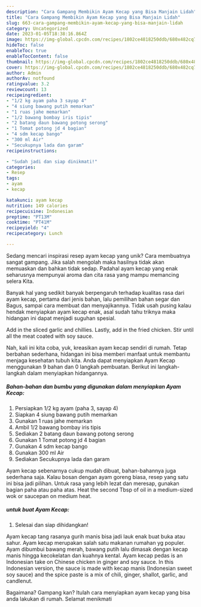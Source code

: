```yaml
---
description: "Cara Gampang Membikin Ayam Kecap yang Bisa Manjain Lidah"
title: "Cara Gampang Membikin Ayam Kecap yang Bisa Manjain Lidah"
slug: 663-cara-gampang-membikin-ayam-kecap-yang-bisa-manjain-lidah
category: Uncategorized
date: 2023-01-05T18:38:16.864Z
image: https://img-global.cpcdn.com/recipes/1802ce4818250ddb/680x482cq70/ayam-kecap-foto-resep-utama.jpg
hideToc: false
enableToc: true
enableTocContent: false
thumbnail: https://img-global.cpcdn.com/recipes/1802ce4818250ddb/680x482cq70/ayam-kecap-foto-resep-utama.jpg
cover: https://img-global.cpcdn.com/recipes/1802ce4818250ddb/680x482cq70/ayam-kecap-foto-resep-utama.jpg
author: Admin
authorAv: notfound
ratingvalue: 3.2
reviewcount: 13
recipeingredient:
- "1/2 kg ayam paha 3 sayap 4"
- "4 siung bawang putih memarkan"
- "1 ruas jahe memarkan"
- "1/2 bawang bombay iris tipis"
- "2 batang daun bawang potong serong"
- "1 Tomat potong jd 4 bagian"
- "4 sdm kecap bango"
- "300 ml Air"
- "Secukupnya lada dan garam"
recipeinstructions:

- "Sudah jadi dan siap dinikmati!"
categories:
- Resep
tags:
- ayam
- kecap

katakunci: ayam kecap 
nutrition: 149 calories
recipecuisine: Indonesian
preptime: "PT13M"
cooktime: "PT41M"
recipeyield: "4"
recipecategory: Lunch

---
```





Sedang mencari inspirasi resep ayam kecap yang unik? Cara membuatnya sangat gampang. Jika salah mengolah maka hasilnya tidak akan memuaskan dan bahkan tidak sedap. Padahal ayam kecap yang enak seharusnya mempunyai aroma dan cita rasa yang mampu memancing selera Kita.





Banyak hal yang sedikit banyak berpengaruh terhadap kualitas rasa dari ayam kecap, pertama dari jenis bahan, lalu pemilihan bahan segar dan Bagus, sampai cara membuat dan menyajikannya. Tidak usah pusing kalau hendak menyiapkan ayam kecap enak,      asal sudah tahu triknya maka hidangan ini dapat menjadi suguhan spesial.














Add in the sliced garlic and chillies. Lastly, add in the fried chicken. Stir until all the meat coated with soy sauce.






Nah, kali ini kita coba, yuk, kreasikan ayam kecap sendiri di rumah. Tetap berbahan sederhana, hidangan ini bisa memberi manfaat untuk membantu menjaga kesehatan tubuh kita. Anda dapat menyiapkan Ayam Kecap menggunakan 9 bahan dan 0 langkah pembuatan. Berikut ini langkah-langkah dalam menyiapkan hidangannya.

<!--inarticleads1-->

##### Bahan-bahan dan bumbu yang digunakan dalam menyiapkan Ayam Kecap:

1. Persiapkan 1/2 kg ayam (paha 3, sayap 4)
1. Siapkan 4 siung bawang putih memarkan
1. Gunakan 1 ruas jahe memarkan
1. Ambil 1/2 bawang bombay iris tipis
1. Sediakan 2 batang daun bawang potong serong
1. Gunakan 1 Tomat potong jd 4 bagian
1. Gunakan 4 sdm kecap bango
1. Gunakan 300 ml Air
1. Sediakan Secukupnya lada dan garam


Ayam kecap sebenarnya cukup mudah dibuat, bahan-bahannya juga sederhana saja. Kalau bosan dengan ayam goreng biasa, resep yang satu ini bisa jadi pilihan. Untuk rasa yang lebih lezat dan meresap, gunakan bagian paha atau paha atas. Heat the second Tbsp of oil in a medium-sized wok or saucepan on medium heat. 

<!--inarticleads2-->

#####  untuk buat Ayam Kecap:


1. Selesai dan siap dihidangkan!

Ayam kecap tang rasanya gurih manis bisa jadi lauk enak buat buka atau sahur. Ayam kecap merupakan salah satu makanan rumahan yg populer. Ayam dibumbui bawang merah, bawang putih lalu dimasak dengan kecap manis hingga kecokelatan dan kuahnya kental. Ayam kecap pedas is an Indonesian take on Chinese chicken in ginger and soy sauce. In this Indonesian version, the sauce is made with kecap manis (Indonesian sweet soy sauce) and the spice paste is a mix of chili, ginger, shallot, garlic, and candlenut. 

Bagaimana? Gampang kan? Itulah cara menyiapkan ayam kecap yang bisa anda lakukan di rumah. Selamat menikmati
